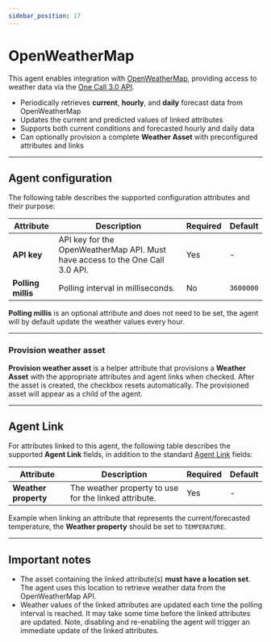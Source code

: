 ```yaml
---
sidebar_position: 17
---
```


# OpenWeatherMap

This agent enables integration with [OpenWeatherMap](https://openweathermap.org/), providing access to weather data via the [One Call 3.0 API](https://openweathermap.org/api/one-call-3#current).

- Periodically retrieves **current**, **hourly**, and **daily** forecast data from OpenWeatherMap  
- Updates the current and predicted values of linked attributes  
- Supports both current conditions and forecasted hourly and daily data  
- Can optionally provision a complete **Weather Asset** with preconfigured attributes and links  

---

## Agent configuration
The following table describes the supported configuration attributes and their purpose:

| Attribute | Description | Required | Default |
| ---------- | ------------ | -------- | -------- |
| **API key** | API key for the OpenWeatherMap API. Must have access to the One Call 3.0 API. | Yes | - |
| **Polling millis** | Polling interval in milliseconds. | No | `3600000` |

**Polling millis** is an optional attribute and does not need to be set, the agent will by default update the weather values every hour.

---

### Provision weather asset
**Provision weather asset** is a helper attribute that provisions a **Weather Asset** with the appropriate attributes and agent links when checked. After the asset is created, the checkbox resets automatically. The provisioned asset will appear as a child of the agent.

---

## Agent Link
For attributes linked to this agent, the following table describes the supported **Agent Link** fields, in addition to the standard [Agent Link](overview.md#agent-links) fields:

| Attribute | Description | Required | Default |
| ---------- | ------------ | -------- | -------- |
| **Weather property** | The weather property to use for the linked attribute. | Yes | - |

Example when linking an attribute that represents the current/forecasted temperature, the **Weather property** should be set to `TEMPERATURE`.

---

## Important notes
- The asset containing the linked attribute(s) **must have a location set**. The agent uses this location to retrieve weather data from the OpenWeatherMap API.  
- Weather values of the linked attributes are updated each time the polling interval is reached. It may take some time before the linked attributes are updated. Note, disabling and re-enabling the agent will trigger an immediate update of the linked attributes.

